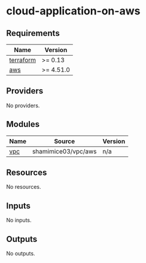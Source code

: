 # cloud-application-on-aws

<!-- BEGINNING OF PRE-COMMIT-TERRAFORM DOCS HOOK -->
## Requirements

| Name | Version |
|------|---------|
| <a name="requirement_terraform"></a> [terraform](#requirement\_terraform) | >= 0.13 |
| <a name="requirement_aws"></a> [aws](#requirement\_aws) | >= 4.51.0 |

## Providers

No providers.

## Modules

| Name | Source | Version |
|------|--------|---------|
| <a name="module_vpc"></a> [vpc](#module\_vpc) | shamimice03/vpc/aws | n/a |

## Resources

No resources.

## Inputs

No inputs.

## Outputs

No outputs.
<!-- END OF PRE-COMMIT-TERRAFORM DOCS HOOK -->
